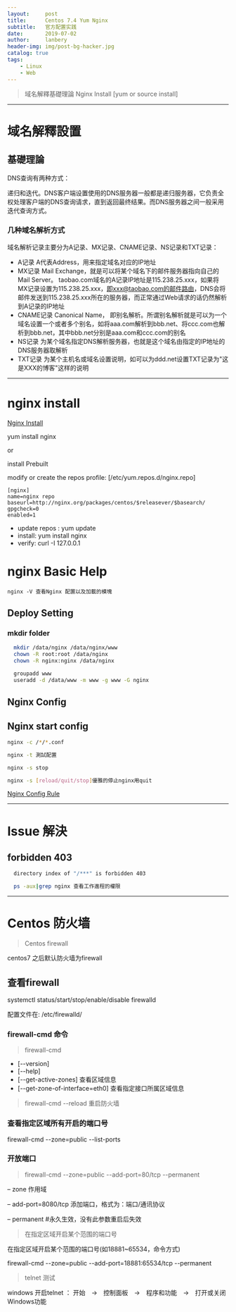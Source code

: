 ```yaml
---
layout:     post
title:      Centos 7.4 Yum Nginx
subtitle:   官方配置实践
date:       2019-07-02
author:     lanbery
header-img: img/post-bg-hacker.jpg
catalog: true
tags:
    - Linux
    - Web	
---
```


> 域名解釋基礎理論
> Nginx Install [yum or source install]

----
# 域名解釋設置
## 基礎理論

DNS查询有两种方式：

递归和迭代。DNS客户端设置使用的DNS服务器一般都是递归服务器，它负责全权处理客户端的DNS查询请求，直到返回最终结果。而DNS服务器之间一般采用迭代查询方式。

### 几种域名解析方式

域名解析记录主要分为A记录、MX记录、CNAME记录、NS记录和TXT记录：

  - A记录 A代表Address，用来指定域名对应的IP地址
  - MX记录 Mail Exchange，就是可以将某个域名下的邮件服务器指向自己的Mail Server。 taobao.com域名的A记录IP地址是115.238.25.xxx，如果将MX记录设置为115.238.25.xxx，即xxx@taobao.com的邮件路由，DNS会将邮件发送到115.238.25.xxx所在的服务器，而正常通过Web请求的话仍然解析到A记录的IP地址
  - CNAME记录 Canonical Name， 即别名解析。所谓别名解析就是可以为一个域名设置一个或者多个别名，如将aaa.com解析到bbb.net、将ccc.com也解析到bbb.net，其中bbb.net分别是aaa.com和ccc.com的别名
  - NS记录 为某个域名指定DNS解析服务器，也就是这个域名由指定的IP地址的DNS服务器取解析
  - TXT记录 为某个主机名或域名设置说明，如可以为ddd.net设置TXT记录为"这是XXX的博客"这样的说明

----
# nginx install

[Nginx Install](https://www.nginx.com/resources/wiki/start/topics/tutorials/install/)

yum install nginx

or

install Prebuilt

  modify or create the repos profile: [/etc/yum.repos.d/nginx.repo]

``` scripts
[nginx]
name=nginx repo
baseurl=http://nginx.org/packages/centos/$releasever/$basearch/
gpgcheck=0
enabled=1
```  


  - update repos : yum update
  - install: yum install nginx
  - verify: curl -I 127.0.0.1 

# nginx Basic Help

	nginx -V 查看Nginx 配置以及加載的模塊



## Deploy Setting
### mkdir folder

``` bash
  mkdir /data/nginx /data/nginx/www
  chown -R root:root /data/nginx
  chown -R nginx:nginx /data/nginx

  groupadd www
  useradd -d /data/www -m www -g www -G nginx
```  


## Nginx Config


## Nginx start config

``` bash
nginx -c /*/*.conf

nginx -t 測試配置

nginx -s stop 

nginx -s [reload/quit/stop]優雅的停止nginx用quit
```

[Nginx Config Rule](https://my.oschina.net/foreverich/blog/800359)

----
# Issue 解決


##  forbidden 403

``` bash
  directory index of "/***" is forbidden 403

  ps -aux|grep nginx 查看工作進程的權限
```

----
# Centos 防火墙

> Centos firewall 

centos7 之后默认防火墙为firewall

## 查看firewall

  systemctl status/start/stop/enable/disable firewalld

  配置文件在: /etc/firewalld/

### firewall-cmd 命令

> firewall-cmd

  - [--version]
  - [--help]
  - [--get-active-zones] 查看区域信息
  - [--get-zone-of-interface=eth0] 查看指定接口所属区域信息

> firewall-cmd --reload 重启防火墙

### 查看指定区域所有开启的端口号

  firewall-cmd --zone=public --list-ports

### 开放端口

> firewall-cmd --zone=public --add-port=80/tcp --permanent

  – zone 作用域

  – add-port=8080/tcp 添加端口，格式为：端口/通讯协议

  – permanent #永久生效，没有此参数重启后失效

> 在指定区域开启某个范围的端口号

  在指定区域开启某个范围的端口号(如18881~65534，命令方式)

  firewall-cmd --zone=public --add-port=18881:65534/tcp --permanent

> telnet 测试

  windows 开启telnet ： 开始　→　控制面板　→　程序和功能　→　打开或关闭Windows功能